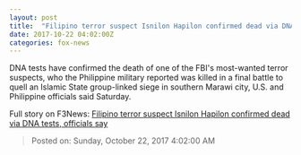 ```yaml
---
layout: post
title:  "Filipino terror suspect Isnilon Hapilon confirmed dead via DNA tests, officials say"
date: 2017-10-22 04:02:00Z
categories: fox-news
---
```


DNA tests have confirmed the death of one of the FBI's most-wanted terror suspects, who the Philippine military reported was killed in a final battle to quell an Islamic State group-linked siege in southern Marawi city, U.S. and Philippine officials said Saturday.


Full story on F3News: [Filipino terror suspect Isnilon Hapilon confirmed dead via DNA tests, officials say](http://www.f3nws.com/n/qAThPG)

> Posted on: Sunday, October 22, 2017 4:02:00 AM
